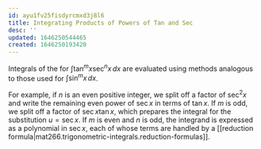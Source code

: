 ```yaml
---
id: ayu1fv25fisdyrcmxd3j8l6
title: Integrating Products of Powers of Tan and Sec
desc: ''
updated: 1646250544465
created: 1646250193420
---
```


Integrals of the for $\int{\tan^m{x}\sec^n{x}}\,dx$ are evaluated using methods analogous to those used for $\int{\sin^m{x}}\,dx$.

For example, if $n$ is an even positive integer, we split off a factor of $\sec^2{x}$ and write the remaining even power of $\sec{x}$ in terms of $\tan{x}$. If $m$ is odd, we split off a factor of $\sec{x}\tan{x}$, which prepares the integral for the substitution $u=\sec{x}$. If $m$ is even and $n$ is odd, the integrand is expressed as a polynomial in $\sec{x}$, each of whose terms are handled by a [[reduction formula|mat266.trigonometric-integrals.reduction-formulas]].